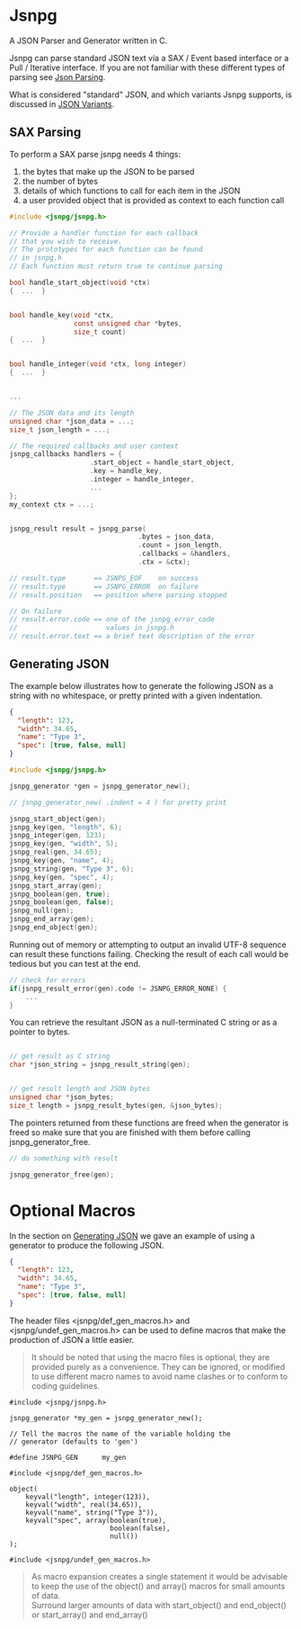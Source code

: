 # Jsnpg
A JSON Parser and Generator written in C.

Jsnpg can parse standard JSON text via a SAX / Event based interface 
or a Pull / Iterative interface.  If you are not familiar with these different
types of parsing see [Json Parsing](#json-parsing).

What is considered "standard" JSON, and which variants Jsnpg supports, is 
discussed in [JSON Variants](#json-variants).

## SAX Parsing

To perform a SAX parse jsnpg needs 4 things:
1. the bytes that make up the JSON to be parsed
2. the number of bytes
3. details of which functions to call for each item in the JSON
4. a user provided object that is provided as context to each function call


```C
#include <jsnpg/jsnpg.h>

// Provide a handler function for each callback  
// that you wish to receive.  
// The prototypes for each function can be found 
// in jsnpg.h  
// Each function must return true to continue parsing   

bool handle_start_object(void *ctx)   
{  ...  }  


bool handle_key(void *ctx, 
                const unsigned char *bytes, 
                size_t count)  
{  ...  }  


bool handle_integer(void *ctx, long integer)  
{  ...  }


...  

// The JSON data and its length
unsigned char *json_data = ...;  
size_t json_length = ...;  

// The required callbacks and user context
jsnpg_callbacks handlers = {   
                    .start_object = handle_start_object, 
                    .key = handle_key,
                    .integer = handle_integer,
                    ...  
};  
my_context ctx = ...;  


jsnpg_result result = jsnpg_parse(
                                .bytes = json_data,  
                                .count = json_length,  
                                .callbacks = &handlers,  
                                .ctx = &ctx);  

// result.type       == JSNPG_EOF    on success
// result.type       == JSNPG_ERROR  on failure
// result.position   == position where parsing stopped

// On failure
// result.error.code == one of the jsnpg_error_code 
//                      values in jsnpg.h
// result.error.text == a brief text description of the error

```

## Generating JSON
The example below illustrates how to generate the following JSON
as a string with no whitespace, or pretty printed with a given
indentation.


```JSON
{ 
  "length": 123,
  "width": 34.65, 
  "name": "Type 3",
  "spec": [true, false, null]
}
```


```C
#include <jsnpg/jsnpg.h>

jsnpg_generator *gen = jsnpg_generator_new();

// jsnpg_generator_new( .indent = 4 ) for pretty print

jsnpg_start_object(gen);
jsnpg_key(gen, "length", 6);
jsnpg_integer(gen, 123);
jsnpg_key(gen, "width", 5);
jsnpg_real(gen, 34.65);
jsnpg_key(gen, "name", 4);
jsnpg_string(gen, "Type 3", 6);
jsnpg_key(gen, "spec", 4);
jsnpg_start_array(gen);
jsnpg_boolean(gen, true);
jsnpg_boolean(gen, false);
jsnpg_null(gen);
jsnpg_end_array(gen);
jsnpg_end_object(gen);
```


Running out of memory or attempting to output an invalid UTF-8
sequence can result these functions failing.  Checking the result
of each call would be tedious but you can test at the end.

```C
// check for errors
if(jsnpg_result_error(gen).code != JSNPG_ERROR_NONE) {
    ...
}
```

You can retrieve the resultant JSON as a null-terminated C string
or as a pointer to bytes.


```C

// get result as C string
char *json_string = jsnpg_result_string(gen);


// get result length and JSON bytes 
unsigned char *json_bytes;
size_t length = jsnpg_result_bytes(gen, &json_bytes);
```

The pointers returned from these functions are freed when the
generator is freed so make sure that you are finished with them 
before calling jsnpg_generator_free.

```C
// do something with result

jsnpg_generator_free(gen);
```

# Optional Macros
In the section on [Generating JSON](#generating-json) we gave an example of
using a generator to produce the following JSON.


```json
{ 
  "length": 123,
  "width": 34.65, 
  "name": "Type 3",
  "spec": [true, false, null]
}
```

The header files <jsnpg/def_gen_macros.h> and <jsnpg/undef_gen_macros.h> can
be used to define macros that make the production of JSON a little easier.


>It should be noted that using the macro files is optional,
>they are provided purely as a convenience.  They can be ignored,
>or modified to use different macro names to avoid name
>clashes or to conform to coding guidelines.

```
#include <jsnpg/jsnpg.h>

jsnpg_generator *my_gen = jsnpg_generator_new();

// Tell the macros the name of the variable holding the 
// generator (defaults to 'gen') 

#define JSNPG_GEN      my_gen

#include <jsnpg/def_gen_macros.h>

object(
    keyval("length", integer(123)),
    keyval("width", real(34.65)),
    keyval("name", string("Type 3")),
    keyval("spec", array(boolean(true), 
                         boolean(false), 
                         null())
);

#include <jsnpg/undef_gen_macros.h>
```


>As macro expansion creates a single statement it would be advisable to keep the
>use of the object() and array() macros for small amounts of data.  
>Surround larger amounts of data with start_object() and end_object() 
>or start_array() and end_array()



